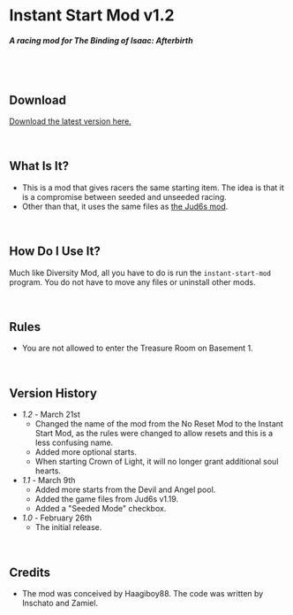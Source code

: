 # Instant Start Mod v1.2
##### A racing mod for The Binding of Isaac: Afterbirth

<br /><br />

## Download

[Download the latest version here.](https://github.com/Zamiell/instant-start-mod/releases/download/1.2/instant-start-mod-1.2.zip)

<br />

## What Is It?

* This is a mod that gives racers the same starting item. The idea is that it is a compromise between seeded and unseeded racing.
* Other than that, it uses the same files as [the Jud6s mod](https://github.com/Zamiell/jud6s).

<br />

## How Do I Use It?

Much like Diversity Mod, all you have to do is run the `instant-start-mod` program. You do not have to move any files or uninstall other mods.

<br />

## Rules

* You are not allowed to enter the Treasure Room on Basement 1.

<br />

## Version History

* *1.2* - March 21st
  * Changed the name of the mod from the No Reset Mod to the Instant Start Mod, as the rules were changed to allow resets and this is a less confusing name.
  * Added more optional starts.
  * When starting Crown of Light, it will no longer grant additional soul hearts.
* *1.1* - March 9th
  * Added more starts from the Devil and Angel pool.
  * Added the game files from Jud6s v1.19.
  * Added a "Seeded Mode" checkbox.
* *1.0* - February 26th
  * The initial release.

<br />

## Credits

* The mod was conceived by Haagiboy88. The code was written by Inschato and Zamiel.
